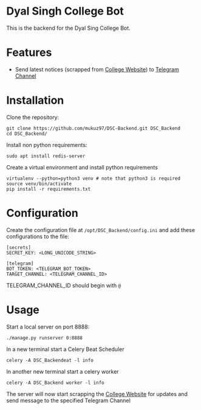 # Dyal Singh College Bot
This is the backend for the Dyal Sing College Bot.

# Features
* Send latest notices (scrapped from [College Website](http://dsc.du.ac.in/AllNewsDetails.aspx)) to [Telegram Channel](https://tlgrm.eu/channels)

# Installation
Clone the repository:

    git clone https://github.com/mukuz97/DSC-Backend.git DSC_Backend
    cd DSC_Backend/

Install non python requirements:

    sudo apt install redis-server

Create a virtual environment and install python requirements

    virtualenv --python=python3 venv # note that python3 is required
    source venv/bin/activate
    pip install -r requirements.txt

# Configuration
Create the configuration file at `/opt/DSC_Backend/config.ini` and add these configurations to the file:

    [secrets]
    SECRET_KEY: <LONG_UNICODE_STRING>

    [telegram]
    BOT_TOKEN: <TELEGRAM_BOT_TOKEN>
    TARGET_CHANNEL: <TELEGRAM_CHANNEL_ID>

TELEGRAM_CHANNEL_ID should begin with `@`

# Usage
Start a local server on port 8888:

    ./manage.py runserver 0:8888

In a new terminal start a Celery Beat Scheduler

    celery -A DSC_Backendeat -l info

In another new terminal start a celery worker

    celery -A DSC_Backend worker -l info

The server will now start scrapping the [College Website](http://dsc.du.ac.in/AllNewsDetails.aspx) for updates and send message to the specified Telegram Channel